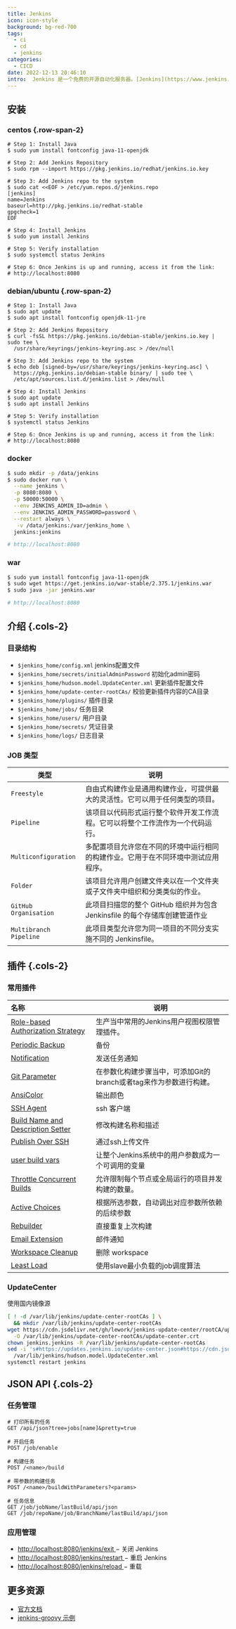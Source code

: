 ```yaml
---
title: Jenkins
icon: icon-style
background: bg-red-700
tags:
  - ci
  - cd
  - jenkins
categories:
  - CICD
date: 2022-12-13 20:46:10
intro:  Jenkins 是一个免费的开源自动化服务器。[Jenkins](https://www.jenkins.io/) 通过持续集成和促进持续交付的技术方面，帮助自动化软件开发过程中的非人工部分。它是一个基于服务器的系统，运行在servlet容器(如Apache Tomcat)中。
---
```




安装
---------------


### centos {.row-span-2}

```
# Step 1: Install Java
$ sudo yum install fontconfig java-11-openjdk

# Step 2: Add Jenkins Repository
$ sudo rpm --import https://pkg.jenkins.io/redhat/jenkins.io.key

# Step 3: Add Jenkins repo to the system
$ sudo cat <<EOF > /etc/yum.repos.d/jenkins.repo
[jenkins]
name=Jenkins
baseurl=http://pkg.jenkins.io/redhat-stable
gpgcheck=1
EOF

# Step 4: Install Jenkins
$ sudo yum install Jenkins

# Step 5: Verify installation
$ sudo systemctl status Jenkins

# Step 6: Once Jenkins is up and running, access it from the link:
# http://localhost:8080
```



### debian/ubuntu {.row-span-2}

```
# Step 1: Install Java
$ sudo apt update
$ sudo apt install fontconfig openjdk-11-jre

# Step 2: Add Jenkins Repository
$ curl -fsSL https://pkg.jenkins.io/debian-stable/jenkins.io.key | sudo tee \
  /usr/share/keyrings/jenkins-keyring.asc > /dev/null

# Step 3: Add Jenkins repo to the system
$ echo deb [signed-by=/usr/share/keyrings/jenkins-keyring.asc] \
  https://pkg.jenkins.io/debian-stable binary/ | sudo tee \
  /etc/apt/sources.list.d/jenkins.list > /dev/null

# Step 4: Install Jenkins
$ sudo apt update
$ sudo apt install Jenkins

# Step 5: Verify installation
$ systemctl status Jenkins

# Step 6: Once Jenkins is up and running, access it from the link:
# http://localhost:8080
```



### docker

```bash
$ sudo mkdir -p /data/jenkins
$ sudo docker run \
  --name jenkins \
  -p 8080:8080 \
  -p 50000:50000 \
  --env JENKINS_ADMIN_ID=admin \
  --env JENKINS_ADMIN_PASSWORD=password \
  --restart always \
   -v /data/jenkins:/var/jenkins_home \
  jenkins:jenkins

# http://localhost:8080
```

### war


```bash
$ sudo yum install fontconfig java-11-openjdk
$ sudo wget https://get.jenkins.io/war-stable/2.375.1/jenkins.war
$ sudo java -jar jenkins.war

# http://localhost:8080
```


介绍  {.cols-2}
---------------

###  目录结构

- `$jenkins_home/config.xml` 	jenkins配置文件
- `$jenkins_home/secrets/initialAdminPassword`	初始化admin密码
- `$jenkins_home/hudson.model.UpdateCenter.xml`	更新插件配置文件
- `$jenkins_home/update-center-rootCAs/`	校验更新插件内容的CA目录
- `$jenkins_home/plugins/`	插件目录
- `$jenkins_home/jobs/`	任务目录
- `$jenkins_home/users/`	用户目录
- `$jenkins_home/secrets/`	凭证目录
- `$jenkins_home/logs/`	日志目录



### JOB 类型

| 类型                 | 说明                                                         |
| -------------------- | ------------------------------------------------------------ |
| `Freestyle`            | 自由式构建作业是通用构建作业，可提供最大的灵活性。它可以用于任何类型的项目。 |
| `Pipeline`             | 该项目以代码形式运行整个软件开发工作流程。它可以将整个工作流作为一个代码运行。 |
| `Multiconfiguration`   | 多配置项目允许您在不同的环境中运行相同的构建作业。它用于在不同环境中测试应用程序。 |
| `Folder`               | 该项目允许用户创建文件夹以在一个文件夹或子文件夹中组织和分类类似的作业。 |
| `GitHub Organisation`  | 此项目扫描您的整个 GitHub 组织并为包含 Jenkinsfile 的每个存储库创建管道作业 |
| `Multibranch Pipeline` | 此项目类型允许您为同一项目的不同分支实施不同的 Jenkinsfile。 |



插件  {.cols-2}
---------------


### 常用插件

| 名称                                                         | 说明                                                         |
| :----------------------------------------------------------- | ------------------------------------------------------------ |
| [Role-based Authorization Strategy](https://plugins.jenkins.io/role-strategy ) | 生产当中常用的Jenkins用户视图权限管理插件。                  |
| [Periodic Backup](https://plugins.jenkins.io/periodicbackup) | 备份                                                         |
| [Notification](https://plugins.jenkins.io/notification)      | 发送任务通知                                                 |
| [Git Parameter](https://plugins.jenkins.io/git-parameter)    | 在参数化构建步骤当中，可添加Git的branch或者tag来作为参数进行构建。 |
| [AnsiColor](https://plugins.jenkins.io/ansicolor)            | 输出颜色                                                     |
| [SSH Agent](https://plugins.jenkins.io/git-parameter)        | ssh 客户端                                                   |
| [Build Name and Description Setter](https://plugins.jenkins.io/build-name-setter) | 修改构建名称和描述                                           |
| [Publish Over SSH](https://plugins.jenkins.io/publish-over-ssh) | 通过ssh上传文件                                              |
| [user build vars](https://plugins.jenkins.io/build-user-vars-plugin) | 让整个Jenkins系统中的用户参数成为一个可调用的变量            |
| [Throttle Concurrent Builds](https://plugins.jenkins.io/throttle-concurrents) | 允许限制每个节点或全局运行的项目并发构建的数量。             |
| [Active Choices](https://plugins.jenkins.io/uno-choice)      | 根据所选参数，自动调出对应参数所依赖的后续参数               |
| [Rebuilder](https://plugins.jenkins.io/rebuild)              | 直接重复上次构建                                             |
| [Email Extension](https://plugins.jenkins.io/email-ext)      | 邮件通知                                                     |
| [Workspace Cleanup](https://plugins.jenkins.io/ws-cleanup)   | 删除 workspace                                               |
| [Least Load](https://plugins.jenkins.io/leastload/)          | 使用slave最小负载的job调度算法                               |

### UpdateCenter

使用国内镜像源

```bash
[ ! -d /var/lib/jenkins/update-center-rootCAs ] \
  && mkdir /var/lib/jenkins/update-center-rootCAs
wget https://cdn.jsdelivr.net/gh/lework/jenkins-update-center/rootCA/update-center.crt \
  -O /var/lib/jenkins/update-center-rootCAs/update-center.crt
chown jenkins.jenkins -R /var/lib/jenkins/update-center-rootCAs
sed -i 's#https://updates.jenkins.io/update-center.json#https://cdn.jsdelivr.net/gh/lework/jenkins-update-center/updates/aliyun/update-center.json#' \
  /var/lib/jenkins/hudson.model.UpdateCenter.xml
systemctl restart jenkins
```

 

## JSON API {.cols-2}

### 任务管理

```
# 打印所有的任务
GET /api/json?tree=jobs[name]&pretty=true

# 开启任务
POST /job/enable

# 构建任务
POST /<name>/build

# 带参数的构建任务
POST /<name>/buildWithParameters?<params>

# 任务信息
GET /job/jobName/lastBuild/api/json
GET /job/repoName/job/BranchName/lastBuild/api/json
```

### 应用管理

- [http://localhost:8080/jenkins/exit ](http://localhost:8080/jenkins/exit) − 关闭 Jenkins
- [http://localhost:8080/jenkins/restart ](http://localhost:8080/jenkins/restart) − 重启 Jenkins
- [http://localhost:8080/jenkins/reload ](http://localhost:8080/jenkins/reload) − 重载



更多资源
---------------

- [官方文档](https://www.jenkins.io/doc/book/)
- [jenkins-groovy 示例 ](https://github.com/dennyzhang/cheatsheet-jenkins-groovy-A4)

